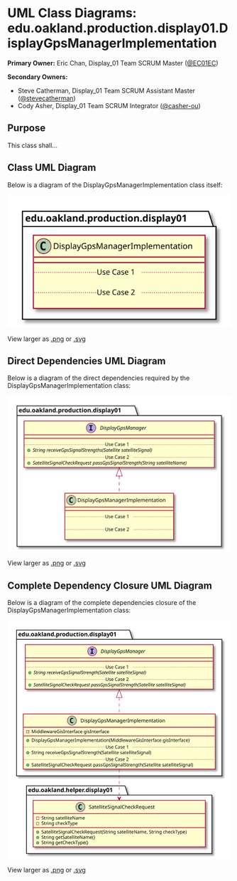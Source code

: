 # UML Class Diagrams: edu.oakland.production.display01.DisplayGpsManagerImplementation

**Primary Owner:** Eric Chan, Display_01 Team SCRUM Master ([@EC01EC](https://github.com/EC01EC/))

**Secondary Owners:**

- Steve Catherman, Display_01 Team SCRUM Assistant Master ([@stevecatherman](https://github.com/stevecatherman/))
- Cody Asher, Display_01 Team SCRUM Integrator ([@casher-ou](https://github.com/casher-ou/))

## Purpose

This class shall...

## Class UML Diagram

Below is a diagram of the DisplayGpsManagerImplementation class itself:

![DisplayGpsManagerImplementation](./DisplayGpsManagerImplementation.svg)

View larger as [.png](./DisplayGpsManagerImplementation.png) or [.svg](./DisplayGpsManagerImplementation.svg)

## Direct Dependencies UML Diagram

Below is a diagram of the direct dependencies required by the DisplayGpsManagerImplementation class:

![DisplayGpsManagerImplementation Direct Dependencies](./DisplayGpsManagerImplementation_DirectDependencies.svg)

View larger as [.png](./DisplayGpsManagerImplementation_DirectDependencies.png) or [.svg](./DisplayGpsManagerImplementation_DirectDependencies.svg)

## Complete Dependency Closure UML Diagram

Below is a diagram of the complete dependencies closure of the DisplayGpsManagerImplementation class:

![DisplayGpsManagerImplementation Dependency Closure](./DisplayGpsManagerImplementation_Closure.svg)

View larger as [.png](./DisplayGpsManagerImplementation_Closure.png) or [.svg](./DisplayGpsManagerImplementation_Closure.svg)
